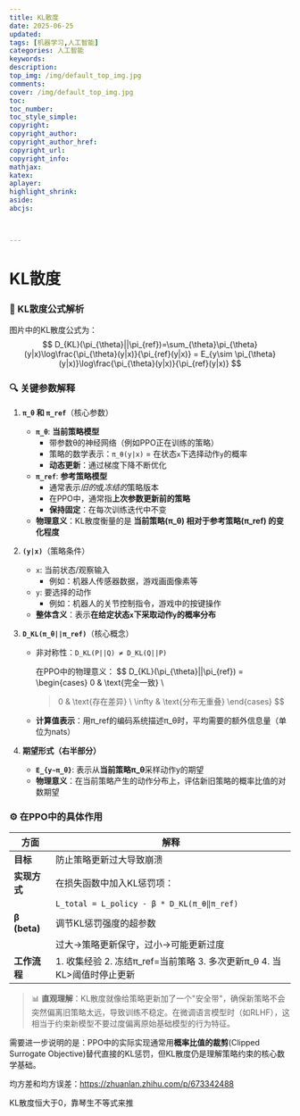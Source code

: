 ```yaml
---
title: KL散度
date: 2025-06-25
updated:
tags: [机器学习,人工智能]
categories: 人工智能
keywords:
description:
top_img: /img/default_top_img.jpg
comments:
cover: /img/default_top_img.jpg
toc:
toc_number:
toc_style_simple:
copyright:
copyright_author:
copyright_author_href:
copyright_url:
copyright_info:
mathjax:
katex:
aplayer:
highlight_shrink:
aside:
abcjs:



---
```






# KL散度

### 🧩 KL散度公式解析

图片中的KL散度公式为：
$$
D_{KL}(\pi_{\theta}||\pi_{ref})=\sum_{\theta}\pi_{\theta}(y|x)\log\frac{\pi_{\theta}(y|x)}{\pi_{ref}(y|x)} = E_{y\sim \pi_{\theta}(y|x)}\log\frac{\pi_{\theta}(y|x)}{\pi_{ref}(y|x)}
$$


### 🔍 关键参数解释

1. **`π_θ` 和 `π_ref`**（核心参数）

   - **`π_θ`**: **当前策略模型**
     - 带参数θ的神经网络（例如PPO正在训练的策略）
     - 策略的数学表示：`π_θ(y|x)` = 在状态`x`下选择动作`y`的概率
     - **动态更新**：通过梯度下降不断优化
   - **`π_ref`**: **参考策略模型**
     - 通常表示*旧的*或*冻结的*策略版本
     - 在PPO中，通常指**上次参数更新前的策略**
     - **保持固定**：在每次训练迭代中不变
   - **物理意义**：KL散度衡量的是 **当前策略(π_θ) 相对于参考策略(π_ref) 的变化程度**

2. **`(y|x)`**（策略条件）

   - `x`: 当前状态/观察输入
     - 例如：机器人传感器数据，游戏画面像素等
   - `y`: 要选择的动作
     - 例如：机器人的关节控制指令，游戏中的按键操作
   - **整体含义**：表示**在给定状态`x`下采取动作`y`的概率分布**

3. **`D_KL(π_θ||π_ref)`**（核心概念）

   - 非对称性：`D_KL(P||Q) ≠ D_KL(Q||P)`

     在PPO中的物理意义：
     $$
     D_{KL}(\pi_{\theta}||\pi_{ref}) = \begin{cases} 
      0 & \text{完全一致} \\
      >0 & \text{存在差异} \\
      \infty & \text{分布无重叠}
     \end{cases}
     $$

   - **计算值表示**：用π_ref的编码系统描述π_θ时，平均需要的额外信息量（单位为nats）

4. **期望形式（右半部分）**

   - **`E_{y∼π_θ}`**: 表示从**当前策略π_θ**采样动作y的期望
   - **物理意义**：在当前策略产生的动作分布上，评估新旧策略的概率比值的对数期望

### ⚙️ 在PPO中的具体作用

| 方面         | 解释                                                         |
| ------------ | ------------------------------------------------------------ |
| **目标**     | 防止策略更新过大导致崩溃                                     |
| **实现方式** | 在损失函数中加入KL惩罚项：                                   |
|              | `L_total = L_policy - β * D_KL(π_θ‖π_ref)`                   |
| **β (beta)** | 调节KL惩罚强度的超参数                                       |
|              | 过大→策略更新保守，过小→可能更新过度                         |
| **工作流程** | 1. 收集经验 2. 冻结π_ref=当前策略 3. 多次更新π_θ 4. 当KL>阈值时停止更新 |

> 📊 **直观理解**：KL散度就像给策略更新加了一个"安全带"，确保新策略不会突然偏离旧策略太远，导致训练不稳定。在微调语言模型时（如RLHF），这相当于约束新模型不要过度偏离原始基础模型的行为特征。

需要进一步说明的是：PPO中的实际实现通常用**概率比值的裁剪**(Clipped Surrogate Objective)替代直接的KL惩罚，但KL散度仍是理解策略约束的核心数学基础。







均方差和均方误差：https://zhuanlan.zhihu.com/p/673342488

KL散度恒大于0，靠琴生不等式来推